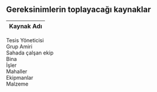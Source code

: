 ## Gereksinimlerin toplayacağı kaynaklar  

Kaynak Adı |
----- | 
Tesis Yöneticisi   
Grup Amiri   
Sahada çalşan ekip     
Bina   
İşler  
Mahaller  
Ekipmanlar  
Malzeme  

